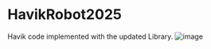 # HavikRobot2025
Havik code implemented with the updated Library.
![image](https://github.com/user-attachments/assets/e1d995bc-b620-4bff-81a7-68074564e945)
